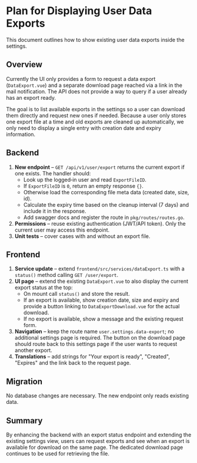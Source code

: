 # Plan for Displaying User Data Exports

This document outlines how to show existing user data exports inside the settings.

## Overview

Currently the UI only provides a form to request a data export (`DataExport.vue`) and a separate download page reached via a link in the mail notification. The API does not provide a way to query if a user already has an export ready.

The goal is to list available exports in the settings so a user can download them directly and request new ones if needed. Because a user only stores one export file at a time and old exports are cleaned up automatically, we only need to display a single entry with creation date and expiry information.

## Backend

1. **New endpoint** – `GET /api/v1/user/export` returns the current export if one exists. The handler should:
   - Look up the logged‑in user and read `ExportFileID`.
   - If `ExportFileID` is `0`, return an empty response `{}`.
   - Otherwise load the corresponding file meta data (created date, size, id).
   - Calculate the expiry time based on the cleanup interval (7 days) and include it in the response.
   - Add swagger docs and register the route in `pkg/routes/routes.go`.
2. **Permissions** – reuse existing authentication (JWT/API token). Only the current user may access this endpoint.
3. **Unit tests** – cover cases with and without an export file.

## Frontend

1. **Service update** – extend `frontend/src/services/dataExport.ts` with a `status()` method calling `GET /user/export`.
2. **UI page** – extend the existing `DataExport.vue` to also display the current export status at the top:
   - On mount call `status()` and store the result.
   - If an export is available, show creation date, size and expiry and provide a button linking to `DataExportDownload.vue` for the actual download.
   - If no export is available, show a message and the existing request form.
3. **Navigation** – keep the route name `user.settings.data-export`; no additional settings page is required. The button on the download page should route back to this settings page if the user wants to request another export.
4. **Translations** – add strings for "Your export is ready", "Created", "Expires" and the link back to the request page.

## Migration

No database changes are necessary. The new endpoint only reads existing data.

## Summary

By enhancing the backend with an export status endpoint and extending the existing settings view, users can request exports and see when an export is available for download on the same page. The dedicated download page continues to be used for retrieving the file.
